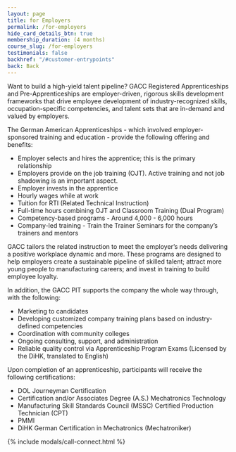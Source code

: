 ```yaml
---
layout: page
title: for Employers
permalink: /for-employers
hide_card_details_btn: true
membership_duration: (4 months)
course_slug: /for-employers
testimonials: false
backhref: "/#customer-entrypoints"
back: Back
---
```


Want to build a high-yield talent pipeline? GACC Registered Apprenticeships and Pre-Apprenticeships are employer-driven, rigorous skills development frameworks that drive employee development of industry-recognized skills, occupation-specific competencies, and talent sets that are in-demand and valued by employers.

The German American Apprenticeships - which involved employer-sponsored training and education - provide the following offering and benefits:

- Employer selects and hires the apprentice; this is the primary relationship
- Employers provide on the job training (OJT). Active training and not job shadowing is an important aspect.
- Employer invests in the apprentice
- Hourly wages while at work
- Tuition for RTI (Related Technical Instruction)
- Full-time hours combining OJT and Classroom Training (Dual Program)
- Competency-based programs
        - Around 4,000 - 6,000 hours
- Company-led training
        - Train the Trainer Seminars for the company’s trainers and mentors
 
GACC tailors the related instruction to meet the employer’s needs delivering a positive workplace dynamic and more. These programs are designed to help employers create a sustainable pipeline of skilled talent; attract more young people to manufacturing careers; and invest in training to build employee loyalty.

In addition, the GACC PIT supports the company the whole way through, with the following:

- Marketing to candidates 
- Developing customized company training plans based on industry-defined competencies 
- Coordination with community colleges 
- Ongoing consulting, support, and administration
- Reliable quality control via Apprenticeship Program Exams (Licensed by the DiHK, translated to English)


Upon completion of an apprenticeship, participants will receive the following certifications:

- DOL Journeyman Certification 
- Certification and/or Associates Degree (A.S.) Mechatronics Technology 
- Manufacturing Skill Standards Council (MSSC) Certified Production Technician (CPT)
- PMMI 
- DiHK German Certification in Mechatronics (Mechatroniker)

{% include modals/call-connect.html %}